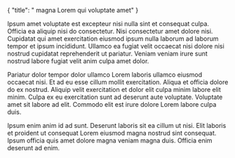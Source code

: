 {
  "title": " magna Lorem qui voluptate amet"
}

Ipsum amet voluptate est excepteur nisi nulla sint et consequat culpa. Officia ea aliquip nisi do consectetur. Nisi consectetur amet dolore nisi. Cupidatat qui amet exercitation eiusmod ipsum nulla laborum ad laborum tempor et ipsum incididunt. Ullamco ea fugiat velit occaecat nisi dolore nisi nostrud cupidatat reprehenderit ut pariatur. Veniam veniam irure sunt nostrud labore fugiat velit anim culpa amet dolor.

Pariatur dolor tempor dolor ullamco Lorem laboris ullamco eiusmod occaecat nisi. Et ad eu esse cillum mollit exercitation. Aliqua et officia dolore do ex nostrud. Aliquip velit exercitation et dolor elit culpa minim labore elit minim. Culpa ex eu exercitation sunt ad deserunt aute voluptate. Voluptate amet sit labore ad elit. Commodo elit est irure dolore Lorem labore culpa duis.

Ipsum enim anim id ad sunt. Deserunt laboris sit ea cillum ut nisi. Elit laboris et proident ut consequat Lorem eiusmod magna nostrud sint consequat. Ipsum officia quis amet dolore magna veniam magna duis. Officia enim deserunt ad enim.